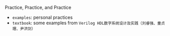 Practice, Practice, and Practice

* `examples`: personal practices
* `textbook`: some examples from `Verilog HDL数字系统设计及实践（刘睿强、童贞理、尹洪剑）`
